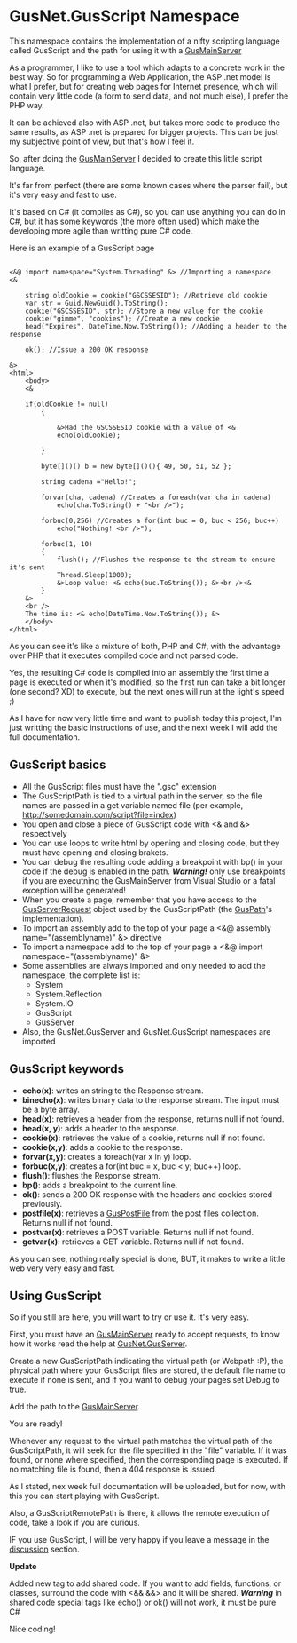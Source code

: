 # **GusNet.GusScript Namespace**

This namespace contains the implementation of a nifty scripting language called GusScript and the path for using it with a [GusMainServer](GusMainServer)

As a programmer, I like to use a tool which adapts to a concrete work in the best way. So for programming a Web Application, the ASP .net model is what I prefer, but for creating web pages for Internet presence, which will contain very little code (a form to send data, and not much else), I prefer the PHP way.

It can be achieved also with ASP .net, but takes more code to produce the same results, as ASP .net is prepared for bigger projects. This can be just my subjective point of view, but that's how I feel it.

So, after doing the [GusMainServer](GusMainServer) I decided to create this little script language.

It's far from perfect (there are some known cases where the parser fail), but it's very easy and fast to use.

It's based on C# (it compiles as C#), so you can use anything you can do in C#, but it has some keywords (the more often used) which make the developing more agile than writting pure C# code.

Here is an example of a GusScript page

```

<&@ import namespace="System.Threading" &> //Importing a namespace
<& 

    string oldCookie = cookie("GSCSSESID"); //Retrieve old cookie
    var str = Guid.NewGuid().ToString();
    cookie("GSCSSESID", str); //Store a new value for the cookie
    cookie("gimme", "cookies"); //Create a new cookie
    head("Expires", DateTime.Now.ToString()); //Adding a header to the response

    ok(); //Issue a 200 OK response

&>
<html>
    <body>
    <& 

	if(oldCookie != null)
        {
        
            &>Had the GSCSSESID cookie with a value of <&
            echo(oldCookie);

        }

        byte[]()() b = new byte[]()(){ 49, 50, 51, 52 };

        string cadena ="Hello!";

        forvar(cha, cadena) //Creates a foreach(var cha in cadena)
            echo(cha.ToString() + "<br />");

        forbuc(0,256) //Creates a for(int buc = 0, buc < 256; buc++)
            echo("Nothing! <br />");

        forbuc(1, 10)
        {
            flush(); //Flushes the response to the stream to ensure it's sent
            Thread.Sleep(1000);
            &>Loop value: <& echo(buc.ToString()); &><br /><&
        }
    &>
    <br />
	The time is: <& echo(DateTime.Now.ToString()); &>
    </body>
</html>

```

As you can see it's like a mixture of both, PHP and C#, with the advantage over PHP that it executes compiled code and not parsed code.

Yes, the resulting C# code is compiled into an assembly the first time a page is executed or when it's modified, so the first run can take a bit longer (one second? XD) to execute, but the next ones will run at the light's speed ;)


As I have for now very little time and want to publish today this project, I'm just writting the basic instructions of use, and the next week I will add the full documentation.

## **GusScript basics**

* All the GusScript files must have the ".gsc" extension
* The GusScriptPath is tied to a virtual path in the server, so the file names are passed in a get variable named file (per example, http://somedomain.com/script?file=index)
* You open and close a piece of GusScript code with <& and &> respectively
* You can use loops to write html by opening and closing code, but they must have opening and closing brakets.
* You can debug the resulting code adding a breakpoint with bp() in your code if the debug is enabled in the path. _**Warning!**_ only use breakpoints if you are executning the GusMainServer from Visual Studio or a fatal exception will be generated!
* When you create a page, remember that you have access to the [GusServerRequest](GusServerRequest) object used by the GusScriptPath (the [GusPath](GusPath)'s implementation).
* To import an assembly add to the top of your page a <&@ assembly name="(assemblyname)" &> directive
* To import a namespace add to the top of your page a <&@ import namespace="(assemblyname)" &>
* Some assemblies are always imported and only needed to add the namespace, the complete list is:
	* System
	* System.Reflection
	* System.IO
	* GusScript
	* GusServer
* Also, the GusNet.GusServer and GusNet.GusScript namespaces are imported

## **GusScript keywords**

- **echo(x)**: writes an string to the Response stream.
- **binecho(x)**: writes binary data to the response stream. The input must be a byte[]() array.
- **head(x)**: retrieves a header from the response, returns null if not found.
- **head(x, y)**: adds a header to the response.
- **cookie(x)**: retrieves the value of a cookie, returns null if not found.
- **cookie(x,y)**: adds a cookie to the response.
- **forvar(x,y)**: creates a foreach(var x in y) loop.
- **forbuc(x,y)**: creates a for(int buc = x, buc < y; buc++) loop.
- **flush()**: flushes the Response stream.
- **bp()**: adds a breakpoint to the current line.
- **ok()**: sends a 200 OK response with the headers and cookies stored previously.
- **postfile(x)**: retrieves a [GusPostFile](GusPostFile) from the post files collection. Returns null if not found.
- **postvar(x)**: retrieves a POST variable. Returns null if not found.
- **getvar(x)**: retrieves a GET variable. Returns null if not found.

As you can see, nothing really special is done, BUT, it makes to write a little web very very easy and fast. 

## **Using GusScript**

So if you still are here, you will want to try or use it. It's very easy.

First, you must have an [GusMainServer](GusMainServer) ready to accept requests, to know how it works read the help at [GusNet.GusServer](GusNet.GusServer).

Create a new GusScriptPath indicating the virtual path (or Webpath :P), the physical path where your GusScript files are stored, the default file name to execute if none is sent, and if you want to debug your pages set Debug to true.

Add the path to the [GusMainServer](GusMainServer).

You are ready!

Whenever any request to the virtual path matches the virtual path of the GusScriptPath, it will seek for the file specified in the "file" variable. If it was found, or none where specified, then the corresponding page is executed. If no matching file is found, then a 404 response is issued.

As I stated, nex week full documentation will be uploaded, but for now, with this you can start playing with GusScript.

Also, a GusScriptRemotePath is there, it allows the remote execution of code, take a look if you are curious.

IF you use GusScript, I will be very happy if you leave a message in the [discussion](https://gusnet.codeplex.com/discussions) section.

**Update**

Added new tag to add shared code. If you want to add fields, functions, or classes, surround the code with <&& &&> and it will be shared. **_Warning_** in shared code special tags like echo() or ok() will not work, it must be pure C#

Nice coding!

